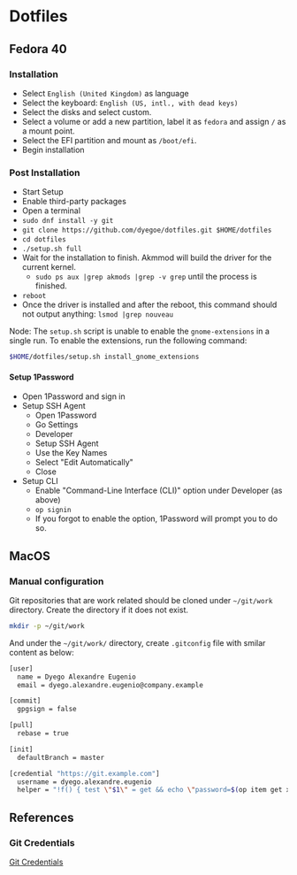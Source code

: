 # Dotfiles

## Fedora 40

### Installation

- Select `English (United Kingdom)` as language
- Select the keyboard: `English (US, intl., with dead keys)`
- Select the disks and select custom.
- Select a volume or add a new partition, label it as `fedora` and assign `/` as a mount point.
- Select the EFI partition and mount as `/boot/efi`.
- Begin installation

### Post Installation

- Start Setup
- Enable third-party packages
- Open a terminal
- `sudo dnf install -y git`
- `git clone https://github.com/dyegoe/dotfiles.git $HOME/dotfiles`
- `cd dotfiles`
- `./setup.sh full`
- Wait for the installation to finish. Akmmod will build the driver for the current kernel.
  - `sudo ps aux |grep akmods |grep -v grep` until the process is finished.
- `reboot`
- Once the driver is installed and after the reboot, this command should not output anything: `lsmod |grep nouveau`

Node: The `setup.sh` script is unable to enable the `gnome-extensions` in a single run. To enable the extensions, run the following command:

```bash
$HOME/dotfiles/setup.sh install_gnome_extensions
```

#### Setup 1Password

- Open 1Password and sign in
- Setup SSH Agent
  - Open 1Password
  - Go Settings
  - Developer
  - Setup SSH Agent
  - Use the Key Names
  - Select "Edit Automatically"
  - Close
- Setup CLI
  - Enable "Command-Line Interface (CLI)" option under Developer (as above)
  - `op signin`
  - If you forgot to enable the option, 1Password will prompt you to do so.

## MacOS

### Manual configuration

Git repositories that are work related should be cloned under `~/git/work` directory.
Create the directory if it does not exist.

```bash
mkdir -p ~/git/work
```

And under the `~/git/work/` directory, create `.gitconfig` file with smilar content as below:

```bash
[user]
  name = Dyego Alexandre Eugenio
  email = dyego.alexandre.eugenio@company.example

[commit]
  gpgsign = false

[pull]
  rebase = true

[init]
  defaultBranch = master

[credential "https://git.example.com"]
  username = dyego.alexandre.eugenio
  helper = "!f() { test \"$1\" = get && echo \"password=$(op item get xxxxxxxx --fields xxxxxxx)\"; }; f"
```

## References

### Git Credentials

[Git Credentials](https://git-scm.com/docs/gitcredentials)
